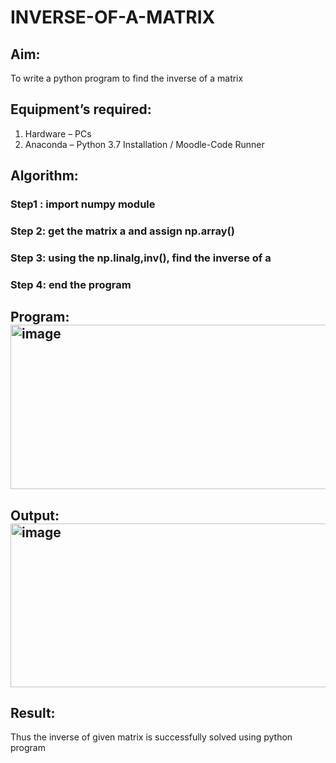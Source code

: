 # INVERSE-OF-A-MATRIX
## Aim:
To write a python program to find the inverse of a matrix
## Equipment’s required:
1. 	Hardware – PCs
2. 	Anaconda – Python 3.7 Installation / Moodle-Code Runner
## Algorithm:
### Step1 : import numpy module
### Step 2: get the matrix a and assign np.array()
### Step 3: using the np.linalg,inv(), find the inverse of a
### Step 4: end the program

## Program:<img width="978" height="263" alt="image" src="https://github.com/user-attachments/assets/c664a775-9038-4e6f-8274-be2b66bcfec0" />

## Output:<img width="977" height="262" alt="image" src="https://github.com/user-attachments/assets/fa68e5c8-f523-40c5-b582-a7c2213c9245" />

## Result:
Thus the inverse of given matrix is successfully solved using python program


